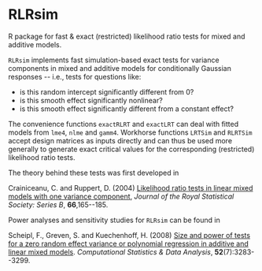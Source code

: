 RLRsim
======

R package for fast &amp; exact (restricted) likelihood ratio tests for mixed and additive models.

`RLRsim` implements fast simulation-based exact tests for variance components in mixed and additive models for 
conditionally Gaussian responses -- i.e., tests for questions like: 

* is this random intercept significantly different from 0?
* is this smooth effect significantly nonlinear?
* is this smooth effect significantly different from a constant effect?

The convenience functions `exactRLRT` and `exactLRT` can deal with fitted models from `lme4`, `nlme` and `gamm4`.
Workhorse functions `LRTSim` and `RLRTSim` accept design matrices as inputs directly and can thus be used more generally to generate exact critical values for the corresponding
(restricted) likelihood ratio tests.

The theory behind these tests was first developed in

Crainiceanu, C. and Ruppert, D. (2004) [Likelihood ratio tests in
linear mixed models with one variance component](http://people.orie.cornell.edu/~davidr/papers/asymptoticpaper2.pdf), *Journal of the Royal
Statistical Society: Series B*, **66**,165--185.

Power analyses and sensitivity studies for `RLRsim` can be found in

Scheipl, F., Greven, S. and Kuechenhoff, H. (2008) [Size and power of tests
for a zero random effect variance or polynomial regression in additive and
linear mixed models](http://dx.doi.org/10.1016/j.csda.2007.10.022).  *Computational Statistics &amp; Data Analysis*,
**52**(7):3283--3299.
